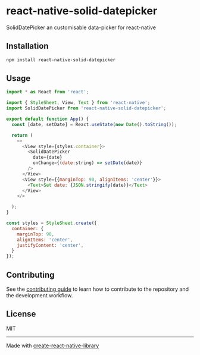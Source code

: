 # react-native-solid-datepicker
SolidDatePicker an customisable data-picker for react-native
## Installation

```sh
npm install react-native-solid-datepicker
```

## Usage

```js
import * as React from 'react';

import { StyleSheet, View, Text } from 'react-native';
import SolidDatePicker from 'react-native-solid-datepicker';

export default function App() {
  const [date, setDate] = React.useState(new Date().toString());

  return (
    <>
      <View style={styles.container}>
        <SolidDatePicker
          date={date}
          onChange={(date:string) => setDate(date)}
        />
      </View>
      <View style={{marginTop: 90, alignItems: 'center'}}>
        <Text>Set date: {JSON.stringify(date)}</Text>
      </View>
    </>

  );
}

const styles = StyleSheet.create({
  container: {
    marginTop: 90,
    alignItems: 'center',
    justifyContent: 'center',
  }
});
```

## Contributing

See the [contributing guide](CONTRIBUTING.md) to learn how to contribute to the repository and the development workflow.

## License

MIT

---

Made with [create-react-native-library](https://github.com/callstack/react-native-builder-bob)
